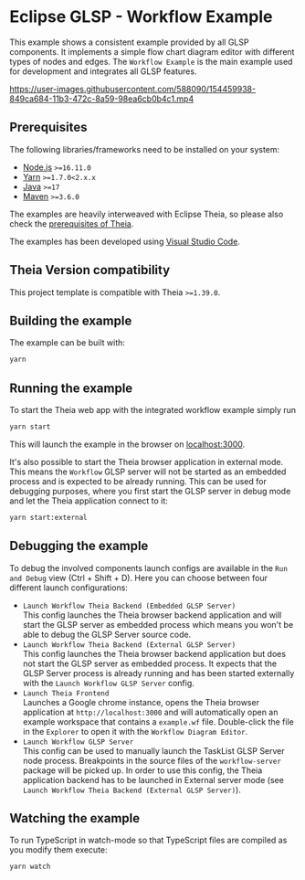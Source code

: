 # Eclipse GLSP - Workflow Example

This example shows a consistent example provided by all GLSP components.
It implements a simple flow chart diagram editor with different types of nodes and edges.
The `Workflow Example` is the main example used for development and integrates all GLSP features.

<https://user-images.githubusercontent.com/588090/154459938-849ca684-11b3-472c-8a59-98ea6cb0b4c1.mp4>

## Prerequisites

The following libraries/frameworks need to be installed on your system:

-   [Node.js](https://nodejs.org/en/) `>=16.11.0`
-   [Yarn](https://classic.yarnpkg.com/en/docs/install#debian-stable) `>=1.7.0<2.x.x`
-   [Java](https://www.oracle.com/java/technologies/javase-jdk11-downloads.html) `>=17`
-   [Maven](https://maven.apache.org/) `>=3.6.0`

The examples are heavily interweaved with Eclipse Theia, so please also check the [prerequisites of Theia](https://github.com/eclipse-theia/theia/blob/master/doc/Developing.md#prerequisites).

The examples has been developed using [Visual Studio Code](https://code.visualstudio.com/).

## Theia Version compatibility

This project template is compatible with Theia `>=1.39.0`.

## Building the example

The example can be built with:

```bash
yarn
```

## Running the example

To start the Theia web app with the integrated workflow example simply run

```bash
yarn start
```

This will launch the example in the browser on [localhost:3000](http://localhost:3000).

It's also possible to start the Theia browser application in external mode. This means the `Workflow` GLSP server will not be started as an embedded process and is expected to be already running. This can be used for debugging purposes, where you first start the GLSP server in debug mode and let the Theia application connect to it:

```bash
yarn start:external
```

## Debugging the example

To debug the involved components launch configs are available in the `Run and Debug` view (Ctrl + Shift + D).
Here you can choose between four different launch configurations:

-   `Launch Workflow Theia Backend (Embedded GLSP Server)`<br>
    This config launches the Theia browser backend application and will start the GLSP server as embedded process which means you won't be able to debug the GLSP Server source code.
-   `Launch Workflow Theia Backend (External GLSP Server)`<br>
    This config launches the Theia browser backend application but does not start the GLSP server as embedded process.
    It expects that the GLSP Server process is already running and has been started externally with the `Launch Workflow GLSP Server` config.
-   `Launch Theia Frontend`<br>
    Launches a Google chrome instance, opens the Theia browser application at `http://localhost:3000` and will automatically open an example workspace that contains a `example.wf` file.
    Double-click the file in the `Explorer` to open it with the `Workflow Diagram Editor`.
-   `Launch Workflow GLSP Server`<br>
    This config can be used to manually launch the TaskList GLSP Server node process. Breakpoints in the source files of the `workflow-server` package will be picked up. In order to use this config, the Theia application backend has to be launched in External server mode (see `Launch Workflow Theia Backend (External GLSP Server)`).

## Watching the example

To run TypeScript in watch-mode so that TypeScript files are compiled as you modify them execute:

```bash
yarn watch
```
